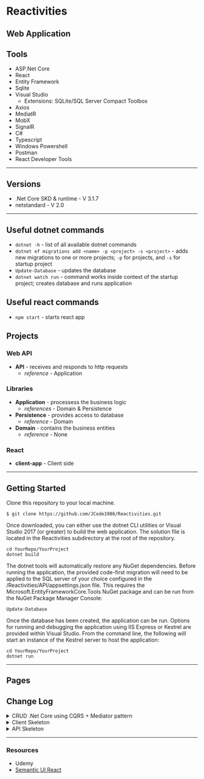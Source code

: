 # Reactivities

## Web Application

## Tools
* ASP.Net Core
* React
* Entity Framework
* Sqlite
* Visual Studio
  * Extensions: SQLite/SQL Server Compact Toolbox
* Axios
* MediatR 
* MobX
* SignalR
* C#
* Typescript
* Windows Powershell
* Postman
* React Developer Tools
---

## Versions
* .Net Core SKD & runtime - V 3.1.7
* netstandard - V 2.0
---
## Useful dotnet commands
* `dotnet -h` - list of all available dotnet commands 
* `dotnet ef migrations add <name> -p <project> -s <project>` - adds new migrations to one or more projects; `-p` for projects, and `-s` for startup project
* `Update-Database` - updates the database
* `dotnet watch run` - command works inside context of the startup project; creates database and runs application

## Useful react commands
 * `npm start` - starts react app
## Projects

### Web API
* **API** - receives and responds to http requests
  * *reference* - Application

### Libraries
* **Application** - processess the business logic
  * *references* - Domain & Persistence
* **Persistence** - provides access to database
  * *reference* - Domain
* **Domain** - contains the business entities
  * *reference* - None

### React
* **client-app** - Client side
---

## Getting Started

Clone this repository to your local machine.

```
$ git clone https://github.com/JCode1986/Reactivities.git
```
Once downloaded, you can either use the dotnet CLI utilities or Visual Studio 2017 (or greater) to build the web application. The solution file is located in the Reactivities subdirectory at the root of the repository.
```
cd YourRepo/YourProject
dotnet build
```
The dotnet tools will automatically restore any NuGet dependencies. Before running the application, the provided code-first migration will need to be applied to the SQL server of your choice configured in the /Reactivities/API/appsettings.json file. This requires the Microsoft.EntityFrameworkCore.Tools NuGet package and can be run from the NuGet Package Manager Console:
```
Update-Database
```
Once the database has been created, the application can be run. Options for running and debugging the application using IIS Express or Kestrel are provided within Visual Studio. From the command line, the following will start an instance of the Kestrel server to host the application:
```
cd YourRepo/YourProject
dotnet run
```
---
## Pages


## Change Log

<details>
<summary>CRUD .Net Core using CQRS + Mediator pattern</summary>

* 1654: 08/24/2020 *Created `ActivitiesController.cs` and added MediatR as a service in `startup.cs`; successfully query to API to retrieve all activities*
* 1638: 08/24/2020 *Created `Activity Folder` in Application project with `List.cs`; created query handler with MediatR*
* 1624: 08/24/2020 *Installed `MediatR.Extensions.Microsoft.Dependancy Injection` Nuget package to Application project*
* 1501: 08/24/2020 *Seeded activities to database*
* 0000: 08/24/2020 *`Activity.cs` added in Domain project, added Activity Entity, and successfully migrated*

</details>

<details>
<summary>Client Skeleton</summary>

* 2107: 08/23/2020 *Installed semantic ui react*
* 2041: 08/23/2020 *Installed axios; added CORS in `startup.cs`; Client side successfully fetches data from API*
* 1307: 08/23/2020 *React set up complete*

</details>

<details>
<summary>API Skeleton</summary>

* 0203: 08/23/2020 *Succesfully queried from database utilizing postman*
* 2302: 08/22/2020 *Upgraded EF Core Tools Version from 3.1.2 to 3.1.7, and succesfully seeded data*
* 2128: 08/22/2020 *Database created; SQLite/SQL Server Compact Toolbox extension installed to view database*
* 2034: 08/22/2020 *Initial migration success*
* 1837: 08/22/2020 *Local host routes operable, and getting back data*
* 1421: 08/22/2020 *Created projects (API, Application, Persistence, and Domain); projects added to sln.file, and references added*

</details>

---
### Resources
* Udemy
* [Semantic UI React](https://react.semantic-ui.com/)
